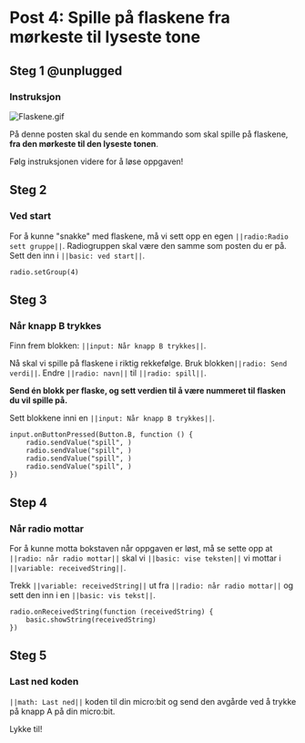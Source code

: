 # Post 4: Spille på flaskene fra mørkeste til lyseste tone


## Steg 1 @unplugged

### Instruksjon

![Flaskene.gif](https://i.postimg.cc/WbbPfVS1/Flaskene.gif)

På denne posten skal du sende en kommando som skal spille på flaskene, **fra den mørkeste til den lyseste tonen**.

Følg instruksjonen videre for å løse oppgaven!



## Steg 2

### Ved start

For å kunne "snakke" med flaskene, må vi sett opp en egen ``||radio:Radio sett gruppe||``. Radiogruppen skal være den samme som posten du er på. Sett den inn i ``||basic: ved start||``.

```blocks
radio.setGroup(4)
```

## Steg 3

### Når knapp B trykkes

Finn frem blokken: ``||input: Når knapp B trykkes||``.

Nå skal vi spille på flaskene i riktig rekkefølge. Bruk blokken``||radio: Send verdi||``. Endre ``||radio: navn||`` til ``||radio: spill||``. 

**Send én blokk per flaske, og sett verdien til å være nummeret til flasken du vil spille på.**

Sett blokkene inni en ``||input: Når knapp B trykkes||``.

```blocks
input.onButtonPressed(Button.B, function () {
    radio.sendValue("spill", )
    radio.sendValue("spill", )
    radio.sendValue("spill", )
    radio.sendValue("spill", )
})
```


## Step 4

### Når radio mottar

For å kunne motta bokstaven når oppgaven er løst, må se sette opp at ``||radio: når radio mottar||`` skal vi ``||basic: vise teksten||`` vi mottar i ``||variable: receivedString||``.

Trekk ``||variable: receivedString||`` ut fra ``||radio: når radio mottar||`` og sett den inn i en ``||basic: vis tekst||``.

```blocks
radio.onReceivedString(function (receivedString) {
    basic.showString(receivedString)
})
```

## Steg 5

### Last ned koden

``||math: Last ned||`` koden til din micro:bit og send den avgårde ved å trykke på knapp A på din micro:bit. 

Lykke til!